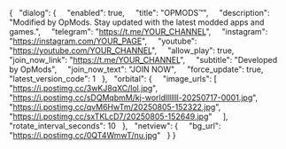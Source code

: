 {
  "dialog": {
    "enabled": true,
    "title": "OPMODS™",
    "description": "Modified by OpMods. Stay updated with the latest modded apps and games.",
    "telegram": "https://t.me/YOUR_CHANNEL",
    "instagram": "https://instagram.com/YOUR_PAGE",
    "youtube": "https://youtube.com/YOUR_CHANNEL",
    "allow_play": true,
    "join_now_link": "https://t.me/YOUR_CHANNEL",
    "subtitle": "Developed by OpMods",
    "join_now_text": "JOIN NOW",
    "force_update": true,
    "latest_version_code": 1
  },
  "orbital": {
    "image_urls": [
      "https://i.postimg.cc/3wKJ8qXC/lol.jpg",
      "https://i.postimg.cc/sDQMqbmM/kj-worldlllllll-20250717-0001.jpg",
      "https://i.postimg.cc/qvM6HwTm/20250805-152322.jpg",
      "https://i.postimg.cc/sxTKLcD7/20250805-152649.jpg"
    ],
    "rotate_interval_seconds": 10
  },
  "netview": {
    "bg_url": "https://i.postimg.cc/0QT4WmwT/nu.jpg"
  }
}
